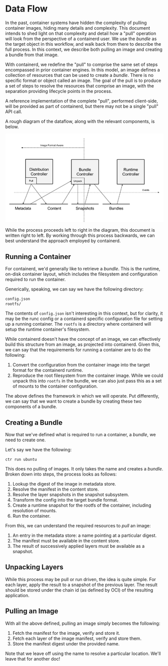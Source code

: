 # Data Flow

In the past, container systems have hidden the complexity of pulling container
images, hiding many details and complexity. This document intends to shed light
on that complexity and detail how a "pull" operation will look from the
perspective of a containerd user. We use the _bundle_ as the target object in
this workflow, and walk back from there to describe the full process. In this
context, we describe both pulling an image and creating a bundle from that
image.

With containerd, we redefine the "pull" to comprise the same set of steps
encompassed in prior container engines. In this model, an image defines a
collection of resources that can be used to create a _bundle_. There is no
specific format or object called an image. The goal of the pull is to produce a
set of steps to resolve the resources that comprise an image, with the
separation providing lifecycle points in the process. 

A reference implementation of the complete "pull", performed client-side, will
be provided as part of containerd, but there may not be a single "pull" API
call.

A rough diagram of the dataflow, along with the relevant components, is below.

![Data Flow](data-flow.png)

While the process proceeds left to right in the diagram, this document is
written right to left. By working through this process backwards, we can best
understand the approach employed by containerd.

## Running a Container

For containerd, we'd generally like to retrieve a _bundle_. This is the
runtime, on-disk container layout, which includes the filesystem and
configuration required to run the container.

Generically, speaking, we can say we have the following directory:

```
config.json
rootfs/
```

The contents of `config.json` isn't interesting in this context, but for
clarity, it may be the runc config or a containerd specific configuration file
for setting up a running container. The `rootfs` is a directory where
containerd will setup the runtime container's filesystem.

While containerd doesn't have the concept of an image, we can effectively build
this structure from an image, as projected into containerd. Given this, we can
say that the requirements for running a container are to do the following:

1. Convert the configuration from the container image into the target format
   for the containerd runtime.
2. Reproduce the root filesystem from the container image. While we could
   unpack this into `rootfs` in the bundle, we can also just pass this as a set
   of mounts to the container configuration.

The above defines the framework in which we will operate. Put differently, we
can say that we want to create a bundle by creating these two components of a
bundle.

## Creating a Bundle

Now that we've defined what is required to run a container, a _bundle_, we need
to create one.

Let's say we have the following:

```
ctr run ubuntu
```

This does no pulling of images. It only takes the name and creates a _bundle_.
Broken down into steps, the process looks as follows:

1. Lookup the digest of the image in metadata store.
2. Resolve the manifest in the content store.
3. Resolve the layer snapshots in the snapshot subsystem.
4. Transform the config into the target bundle format.
5. Create a runtime snapshot for the rootfs of the container, including resolution of mounts.
6. Run the container.

From this, we can understand the required resources to _pull_ an image:

1. An entry in the metadata store: a name pointing at a particular digest.
2. The manifest must be available in the content store.
3. The result of successively applied layers must be available as a snapshot.

## Unpacking Layers

While this process may be pull or run driven, the idea is quite simple. For
each layer, apply the result to a snapshot of the previous layer. The result
should be stored under the chain id (as defined by OCI) of the resulting
application.

## Pulling an Image

With all the above defined, pulling an image simply becomes the following:

1. Fetch the manifest for the image, verify and store it.
2. Fetch each layer of the image manifest, verify and store them.
3. Store the manifest digest under the provided name.

Note that we leave off using the name to resolve a particular location. We'll
leave that for another doc!

